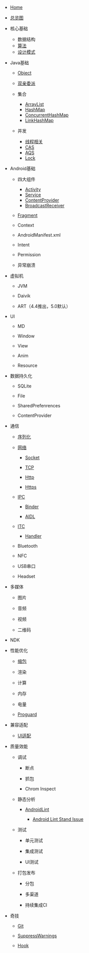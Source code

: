 - [Home](/)

- [总览图]()

- 核心基础

  - 数据结构
  - [算法](https://codepoem.github.io/VAlgorithm/)
  - [设计模式](https://codepoem.github.io/VDesignPatterns/)

- Java基础

  - [Object](/javabase/Object.md)

  - [双亲委派](/javabase/Entrust.md)

  - 集合

    - [ArrayList](/javabase/collections/ArrayList.md)
    - [HashMap](/javabase/collections/HashMap.md)
    - [ConcurrentHashMap](/javabase/collections/ConcurrentHashMap.md)
    - [LinkHashMap](/javabase/collections/LinkHashMap.md)

  - 并发

    - [线程相关](/javabase/concurrent/Thread.md)
    - [CAS](/javabase/concurrent/CAS.md)
    - [AQS](/javabase/concurrent/AQS.md)
    - [Lock](/javabase/concurrent/Lock.md)

- Android基础

  - 四大组件
  
    - [Activity](/androidbase/Activity.md)
    - [Service](/androidbase/Service.md)
    - [ContentProvider](/androidbase/ContentProvider.md)
    - [BroadcastReceiver](/androidbase/BroadcastReceiver.md)

  - [Fragment](/androidbase/Fragment.md)

  - Context

  - AndroidManifest.xml

  - Intent

  - Permission

  - 异常崩溃

- 虚拟机

  - JVM

  - Daivik

  - ART（4.4推出，5.0默认）

- UI

  - MD

  - Window

  - View

  - Anim

  - Resource

- 数据持久化
  
  - SQLite

  - File

  - SharedPrefenrences

  - ContentProvider

- 通信
  
  - [序列化](/communication/Serialization.md)
  
  - [网络](/communication/net/Net.md)

    - [Socket](/communication/net/Socket.md)

    - [TCP](/communication/net/TCP.md)

    - [Http](/communication/net/Http.md)

    - [Https](/communication/net/Https.md)

  - [IPC](/communication/ipc/IPC.md)

    - [Binder](/communication/ipc/Binder.md)

    - [AIDL](/communication/ipc/Binder.md)

  - [ITC](/communication/itc/ITC.md)

    - [Handler](/communication/itc/Handler.md)

  - Bluetooth

  - NFC

  - USB串口

  - Headset

- 多媒体

  - 图片

  - 音频

  - 视频

  - 二维码

- NDK

- 性能优化

  - [缩包](/performance/slimming/Slimming.md)

  - 渲染

  - 计算

  - 内存

  - 电量

  - [Proguard](/performance/Proguard.md)

- 兼容适配

  - [UI适配](/adaptation/UIAdaptation.md)

- 质量效能

  - 调试

    - 断点

    - 抓包

    - Chrom Inspect

  - 静态分析

    - [AndroidLint](/lint/AndroidLint.md)

      - [Android Lint Stand Issue](/lint/AndroidLintStandIssue.md)

  - 测试

    - 单元测试

    - 集成测试

    - UI测试

  - 打包发布

    - 分包

    - 多渠道

    - 持续集成CI

- 奇技

  - [Git](/tricks/Git.md)

  - [SuppressWarnings](/tricks/SuppressWarnings.md)

  - [Hook](/tricks/Hook.md)
